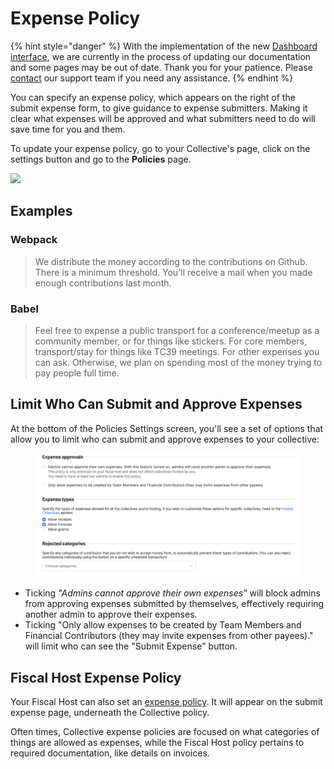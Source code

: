 # Expense Policy

{% hint style="danger" %}
With the implementation of the new [Dashboard interface](https://docs.opencollective.com/help/product/understanding-your-dashboard), we are currently in the process of updating our documentation and some pages may be out of date. Thank you for your patience. Please [contact](https://opencollective.com/contact) our support team if you need any assistance.
{% endhint %}

You can specify an expense policy, which appears on the right of the submit expense form, to give guidance to expense submitters. Making it clear what expenses will be approved and what submitters need to do will save time for you and them.

To update your expense policy, go to your Collective's page, click on the settings button and go to the **Policies** page.

![](../../.gitbook/assets/Collectives\_ExpensePolicy\_Settings\_2021-7-6.png)

## Examples

### Webpack

> We distribute the money according to the contributions on Github. There is a minimum threshold. You'll receive a mail when you made enough contributions last month.

### Babel

> Feel free to expense a public transport for a conference/meetup as a community member, or for things like stickers. For core members, transport/stay for things like TC39 meetings. For other expenses you can ask. Otherwise, we plan on spending most of the money trying to pay people full time.

## Limit Who Can Submit and Approve Expenses

At the bottom of the Policies Settings screen, you'll see a set of options that allow you to limit who can submit and approve expenses to your collective:

<figure><img src="../../.gitbook/assets/collectives_settings_expensepolicies_2022-11-23.png" alt=""><figcaption></figcaption></figure>

* Ticking _"Admins cannot approve their own expenses"_ will block admins from approving expenses submitted by themselves, effectively requiring another admin to approve their expenses.
* Ticking "Only allow expenses to be created by Team Members and Financial Contributors (they may invite expenses from other payees)." will limit who can see the "Submit Expense" button.

## Fiscal Host Expense Policy

Your Fiscal Host can also set an [expense policy](../../fiscal-hosts/fiscal-host-settings/#expenses). It will appear on the submit expense page, underneath the Collective policy.

Often times, Collective expense policies are focused on what categories of things are allowed as expenses, while the Fiscal Host policy pertains to required documentation, like details on invoices.
